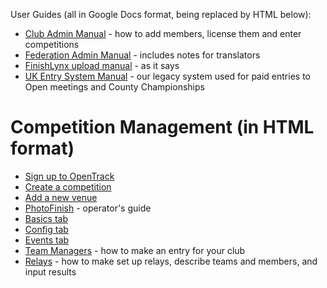 <!-- TITLE: OpenTrack Documentation -->
<!-- SUBTITLE: Training Manuals - How to do everything -->

User Guides (all in Google Docs format, being replaced by HTML below):
* [Club Admin Manual](https://docs.google.com/document/d/1PnZBJIw9H1YfLaIDMDeVRg4ePSHHpFaht_BH-6S3w8Y/edit?usp=sharing) - how to add members, license them and enter competitions
* [Federation Admin Manual](https://docs.google.com/document/d/16LjFap55W0LM0pWG4j7XQaQL7SOj_BBd5xmArMc8nlw/edit?usp=sharing) - includes notes for translators
* [FinishLynx upload manual](https://docs.google.com/document/d/1s_bEefdVQuqWkS8oTnjiWiYEkRPJK0oop8M_VUY4ya0/edit?usp=sharing) - as it says
* [UK Entry System Manual](https://docs.google.com/document/d/14S2dC9I3uhIsIeN72yCqsZ0_cGSqHIphUC2HDSMexfI/edit?usp=sharing) - our legacy system used for paid entries to Open meetings and County Championships

# Competition Management (in HTML format)
* [Sign up to OpenTrack](/manuals/cms/signup)
* [Create a competition](/manuals/cms/create-comp)
* [Add a new venue](/manuals/cms/addvenue)
* [PhotoFinish](/manuals/cms/timingintegration) - operator's guide
* [Basics tab](/manuals/cms/timingintegration)
* [Config tab](/manuals/cms/config)
* [Events tab](/manuals/cms/events)
* [Team Managers](/manuals/cms/entries-manual) - how to make an entry for your club
* [Relays](/manuals/cms/relays/) - how to make set up relays, describe teams and members, and input results



